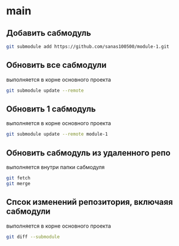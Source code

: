 # main

## Добавить сабмодуль
``` bash
git submodule add https://github.com/sanas100500/module-1.git
```

## Обновить все сабмодули
выполняется в корне основного проекта

``` bash
git submodule update --remote
```

## Обновить 1 сабмодуль
выполняется в корне основного проекта

``` bash
git submodule update --remote module-1
```

## Обновить сабмодуль из удаленного репо
выполняется внутри папки сабмодуля

``` bash
git fetch 
git merge
```

## Спсок изменений репозитория, включаяя сабмодули
выполняется в корне основного проекта

``` bash
git diff --submodule
```

